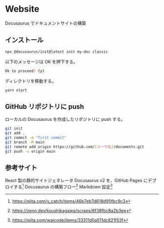 # Website

Docusaurus でドキュメントサイトの構築

## インストール

```sh
npx @docusaurus/init@latest init my-doc classic
```

以下のメッセージは OK を押下する。

```sh
Ok to proceed? (y)
```

ディレクトリを移動する。

```sh
yarn start
```

## GitHub リポジトリに push

ローカルの Docusaurus を作成したリポジトリに push する。

```sh
git init
git add .
git commit -m "first commit"
git branch -M main
git remote add origin https://github.com/[ユーザ名]/documents.git
git push -u origin main
```

## 参考サイト

React 製の静的サイトジェネレータ Docusaurus v2 を、GitHub Pages にデプロイする[^1]
Docusaurus の構築フロー[^2]
Markdown 設定[^3]

[^1]: https://qiita.com/y_catch/items/46b7eb7d618d95fbc9c3
[^2]: https://zenn.dev/koushikagawa/scraps/6f38fbc8a2b3ee
[^3]: https://qiita.com/waicode/items/33311d0a511dc821f53f
